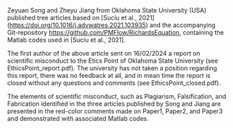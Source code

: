 ##
Zeyuan Song and Zheyu Jiang from Oklahoma State University (USA) published tree articles based on [Suciu et al., 2021] (https://doi.org/10.1016/j.advwatres.2021.103935) 
and the accompanying Git-repository https://github.com/PMFlow/RichardsEquation, containing the Matlab codes used in [Suciu et al., 2021].

The first author of the above article sent on 16/02/2024 a report on scientific misconduct to the Etics Point of Oklahoma State University (see EthicsPoint_report.pdf). 
The university has not taken a position regarding this report, there was no feedback at all, and in mean time the report is closed without any questions and comments 
(see EthicsPoint_closed.pdf).

The elements of scientific misconduct, such as Plagiarism, Falsification, and Fabrication identified in the three articles published by Song and Jiang are presented in 
the red-color comments made on Paper1, Paper2, and Paper3 and demonstrated with associated Matlab codes. 
